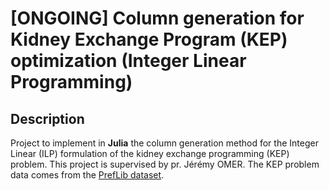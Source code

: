 # \[ONGOING\] Column generation for Kidney Exchange Program (KEP) optimization (Integer Linear Programming)



## Description

Project to implement in **Julia** the column generation method for the Integer Linear (ILP) formulation of the kidney exchange programming (KEP) problem. This project is supervised by pr. Jérémy OMER. The KEP problem data comes from the [PrefLib dataset](https://preflib.github.io/PrefLib-Jekyll/dataset/00036).
